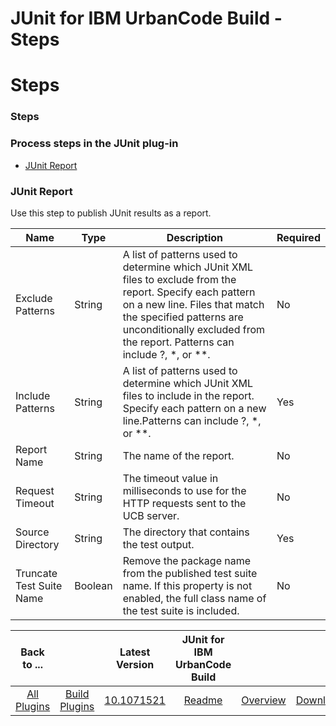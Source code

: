 
JUnit for IBM UrbanCode Build - Steps
=====================================

# Steps



### Steps




 



### Process steps in the JUnit plug-in


* [JUnit Report](#junit_report)




### JUnit Report


Use this step to publish JUnit results as a report.




| Name | Type | Description | Required |
| --- | --- | --- | --- |
| Exclude Patterns | String | A list of patterns used to determine which JUnit XML files to exclude from the report. Specify each pattern on a new line. Files that match the specified patterns are unconditionally excluded from the report. Patterns can include ?, \*, or \*\*. | No |
| Include Patterns | String | A list of patterns used to determine which JUnit XML files to include in the report. Specify each pattern on a new line.Patterns can include ?, \*, or \*\*. | Yes |
| Report Name | String | The name of the report. | No |
| Request Timeout | String | The timeout value in milliseconds to use for the HTTP requests sent to the UCB server. | No |
| Source Directory | String | The directory that contains the test output. | Yes |
| Truncate Test Suite Name | Boolean | Remove the package name from the published test suite name. If this property is not enabled, the full class name of the test suite is included. | No |





|Back to ...||Latest Version|JUnit for IBM UrbanCode Build |||
| :---: | :---: | :---: | :---: | :---: | :---: |
|[All Plugins](../../index.md)|[Build Plugins](../README.md)|[10.1071521](https://raw.githubusercontent.com/UrbanCode/IBM-UCB-PLUGINS/main/files/JUnit/JUnit-10.1071521.zip)|[Readme](README.md)|[Overview](overview.md)|[Downloads](downloads.md)|
